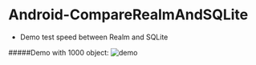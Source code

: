 # Android-CompareRealmAndSQLite
- Demo test speed between Realm and SQLite

#####Demo with 1000 object:
![demo](https://raw.githubusercontent.com/at-daolq/Android-CompareRealmAndSQLite/69833d74f5503a98a1e72f76f8e62dc24c7c2199/device-2016-07-07-105220.png)
